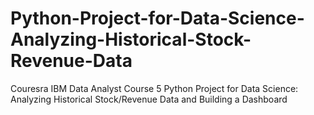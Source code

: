 # Python-Project-for-Data-Science-Analyzing-Historical-Stock-Revenue-Data
Couresra IBM Data Analyst Course 5 Python Project for Data Science: Analyzing Historical Stock/Revenue Data and Building a Dashboard
